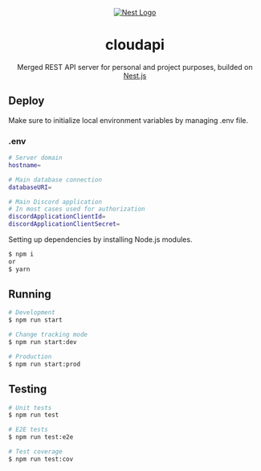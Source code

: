 <p align="center">
  <a href="https://github.com/thecodebears" target="blank"><img src="https://media.discordapp.net/attachments/997607524452798517/1003497656540217425/temp.png?width=1440&height=488" alt="Nest Logo" /></a>
</p>
    
<h1 align="center">cloudapi</h1>
 <p align="center">Merged REST API server for personal and project purposes, builded on <a href="https://nestjs.com/">Nest.js</a></p>

## Deploy

Make sure to initialize local environment variables by managing .env file.

### .env

```bash
# Server domain
hostname=

# Main database connection
databaseURI=

# Main Discord application
# In most cases used for authorization
discordApplicationClientId=
discordApplicationClientSecret=

```

Setting up dependencies by installing Node.js modules.

```bash
$ npm i
or
$ yarn
```

## Running

```bash
# Development
$ npm run start

# Change tracking mode
$ npm run start:dev

# Production
$ npm run start:prod
```

## Testing

```bash
# Unit tests
$ npm run test

# E2E tests
$ npm run test:e2e

# Test coverage
$ npm run test:cov
```
